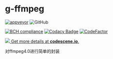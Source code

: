 # g-ffmpeg
[![appveyor](https://ci.appveyor.com/api/projects/status/xc64y6rmp5a47hqf?svg=true)](https://ci.appveyor.com/project/gongluck/g-ffmpeg)
![GitHub](https://img.shields.io/github/license/gongluck/g-ffmpeg)

[![BCH compliance](https://bettercodehub.com/edge/badge/gongluck/g-ffmpeg?branch=master)](https://bettercodehub.com/)
[![Codacy Badge](https://api.codacy.com/project/badge/Grade/5cf9c9f57adc4191b275ee0fb0deb6f0)](https://www.codacy.com/app/1039994845/g-ffmpeg?utm_source=github.com&amp;utm_medium=referral&amp;utm_content=gongluck/g-ffmpeg&amp;utm_campaign=Badge_Grade)
[![CodeFactor](https://www.codefactor.io/repository/github/gongluck/g-ffmpeg/badge)](https://www.codefactor.io/repository/github/gongluck/g-ffmpeg)

[![](https://codescene.io/projects/5463/status.svg) Get more details at **codescene.io**.](https://codescene.io/projects/5463/jobs/latest-successful/results)

对ffmpeg4.0进行简单的封装
